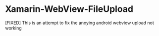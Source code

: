 # Xamarin-WebView-FileUpload
[FIXED] This is an attempt to fix the anoying android webview upload not working 
